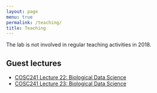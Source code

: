 ```yaml
---
layout: page
menu: true
permalink: /teaching/
title: Teaching
---
```


The lab is not involved in regular teaching activities in 2018.


## Guest lectures

- [COSC241 Lecture 22: Biological Data Science](COSC241_L22)
- [COSC241 Lecture 23: Biological Data Science](COSC241_L22#/scalability)
